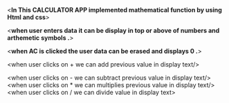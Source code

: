 <**In This  CALCULATOR APP implemented mathematical function by using Html and css**>




<**when user enters data it can be display in top or above of numbers and arthemetic symbols  .**>


<**when AC is clicked the user data can be erased and displays  0 .**>


<when user clicks on  + we can add previous value in display text/>

<when user clicks on  - we can subtract previous value in display text/>
<when user clicks on  * we can multiplies previous value in display text/>
<when user clicks on  / we can divide value in display text>
<when user clicks on  = we can total value in display text>
